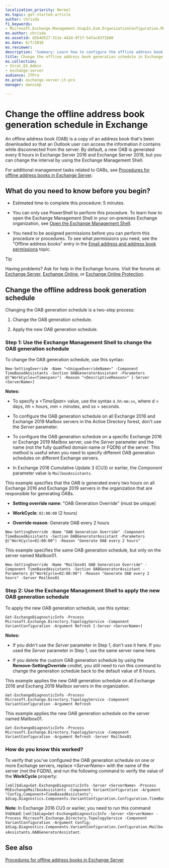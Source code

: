 ```yaml
---
localization_priority: Normal
ms.topic: get-started-article
author: chrisda
f1_keywords:
- Microsoft.Exchange.Management.SnapIn.Esm.OrganizationConfiguration.Mailbox.OfflineAddressBookGeneralPage
ms.author: chrisda
ms.assetid: d2b4d527-311e-442d-9f1f-54fac8371b80
ms.date: 6/7/2018
ms.reviewer: 
description: 'Summary: Learn how to configure the offline address book (OAB) update interval in Exchange Server 2016 or Exchange Server 2019.'
title: Change the offline address book generation schedule in Exchange
ms.collection:
- Strat_EX_Admin
- exchange-server
audience: ITPro
ms.prod: exchange-server-it-pro
manager: dansimp

---
```


# Change the offline address book generation schedule in Exchange

An offline address book (OAB) is a copy of an address book that's been downloaded so that an Outlook user can access the information it contains while disconnected from the server. By default, a new OAB is generated every 8 hours in Exchange Server 2016 and Exchange Server 2019, but you can change the interval by using the Exchange Management Shell.

For additional management tasks related to OABs, see [Procedures for offline address books in Exchange Server](../../email-addresses-and-address-books/offline-address-books/oab-procedures.md).

## What do you need to know before you begin?

- Estimated time to complete this procedure: 5 minutes.

- You can only use PowerShell to perform this procedure. To learn how to open the Exchange Management Shell in your on-premises Exchange organization, see [Open the Exchange Management Shell](https://docs.microsoft.com/powershell/exchange/exchange-server/open-the-exchange-management-shell).

- You need to be assigned permissions before you can perform this procedure or procedures. To see what permissions you need, see the "Offline address books" entry in the [Email address and address book permissions](../../permissions/feature-permissions/address-book-permissions.md) topic.

> [!TIP]
> Having problems? Ask for help in the Exchange forums. Visit the forums at: [Exchange Server](https://go.microsoft.com/fwlink/p/?linkId=60612), [Exchange Online](https://go.microsoft.com/fwlink/p/?linkId=267542), or [Exchange Online Protection](https://go.microsoft.com/fwlink/p/?linkId=285351).

## Change the offline address book generation schedule

Changing the OAB generation schedule is a two-step process:

1. Change the OAB generation schedule.

2. Apply the new OAB generation schedule.

### Step 1: Use the Exchange Management Shell to change the OAB generation schedule

To change the OAB generation schedule, use this syntax:

```
New-SettingOverride -Name "<UniqueOverrideName>" -Component TimeBasedAssistants -Section OABGeneratorAssistant -Parameters @("WorkCycle=<Timespan>") -Reason "<DescriptiveReason>" [-Server <ServerName>]
```

 **Notes:**

- To specify a _\<TimeSpan\>_ value, use the syntax `d.hh:mm:ss`, where _d_ = days, _hh_ = hours, _mm_ = minutes, and _ss_ = seconds.

- To configure the OAB generation schedule on all Exchange 2016 and Exchange 2019 Mailbox servers in the Active Directory forest, don't use the _Server_ parameter.

- To configure the OAB generation schedule on a specific Exchange 2016 or Exchange 2019 Mailbox server, use the _Server_ parameter and the name (not the fully qualified domain name or FQDN) of the server. This method is useful when you need to specify different OAB generation schedules on different Exchange servers.

- In Exchange 2016 Cumulative Update 3 (CU3) or earlier, the _Component_ parameter value is `MailboxAssistants`.

This example specifies that the OAB is generated every two hours on all Exchange 2016 and Exchange 2019 servers in the organization that are responsible for generating OABs.

- **Setting override name**: "OAB Generation Override" (must be unique)

- **WorkCycle**: `02:00:00` (2 hours)

- **Override reason**: Generate OAB every 2 hours

```
New-SettingOverride -Name "OAB Generation Override" -Component TimeBasedAssistants -Section OABGeneratorAssistant -Parameters @("WorkCycle=02:00:00") -Reason "Generate OAB every 2 hours"
```

This example specifies the same OAB generation schedule, but only on the server named Mailbox01.

```
New-SettingOverride -Name "Mailbox01 OAB Generation Override" -Component TimeBasedAssistants -Section OABGeneratorAssistant -Parameters @("WorkCycle=02:00:00") -Reason "Generate OAB every 2 hours" -Server Mailbox01
```

### Step 2: Use the Exchange Management Shell to apply the new OAB generation schedule

To apply the new OAB generation schedule, use this syntax:

```
Get-ExchangeDiagnosticInfo -Process Microsoft.Exchange.Directory.TopologyService -Component VariantConfiguration -Argument Refresh [-Server <ServerName>]
```

 **Notes:**

- If you didn't use the _Server_ parameter in Step 1, don't use it here. If you used the _Server_ parameter in Step 1, use the same server name here.

- If you delete the custom OAB generation schedule by using the **Remove-SettingOverride** cmdlet, you still need to run this command to change the generation schedule back to the default value of 8 hours.

This example applies the new OAB generation schedule on all Exchange 2016 and Exchang 2019 Mailbox servers in the organization.

```
Get-ExchangeDiagnosticInfo -Process Microsoft.Exchange.Directory.TopologyService -Component VariantConfiguration -Argument Refresh
```

This example applies the new OAB generation schedule on the server named Mailbox01.

```
Get-ExchangeDiagnosticInfo -Process Microsoft.Exchange.Directory.TopologyService -Component VariantConfiguration -Argument Refresh -Server Mailbox01
```

### How do you know this worked?

To verify that you've configured the OAB generation schedule on one or more Exchange servers, replace _\<ServerName\>_ with the name of the server (not the FQDN), and run the following command to verify the value of the **WorkCycle** property:

```
[xml]$diag=Get-ExchangeDiagnosticInfo -Server <ServerName> -Process MSExchangeMailboxAssistants -Component VariantConfiguration -Argument "Config,Component=TimeBasedAssistants"; $diag.Diagnostics.Components.VariantConfiguration.Configuration.TimeBasedAssistants.OABGeneratorAssistant
```

 **Note**: In Exchange 2016 CU3 or earlier, you need to run this command instead: `[xml]$diag=Get-ExchangeDiagnosticInfo -Server <ServerName> -Process Microsoft.Exchange.Directory.TopologyService -Component VariantConfiguration -Argument Config; $diag.Diagnostics.Components.VariantConfiguration.Configuration.MailboxAssistants.OABGeneratorAssistant`.

## See also

[Procedures for offline address books in Exchange Server](../../email-addresses-and-address-books/offline-address-books/oab-procedures.md)
